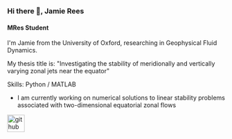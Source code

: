 ### Hi there 👋, Jamie Rees
#### MRes Student

I'm Jamie from the University of Oxford, researching in Geophysical Fluid Dynamics.

My thesis title is:
  "Investigating the stability of meridionally and vertically varying zonal jets near the equator"

Skills: Python / MATLAB

- I am currently working on numerical solutions to linear stability problems associated with two-dimensional equatorial zonal flows

[<img src='https://cdn.jsdelivr.net/npm/simple-icons@3.0.1/icons/github.svg' alt='github' height='40'>](https://github.com/JamieRees452)




